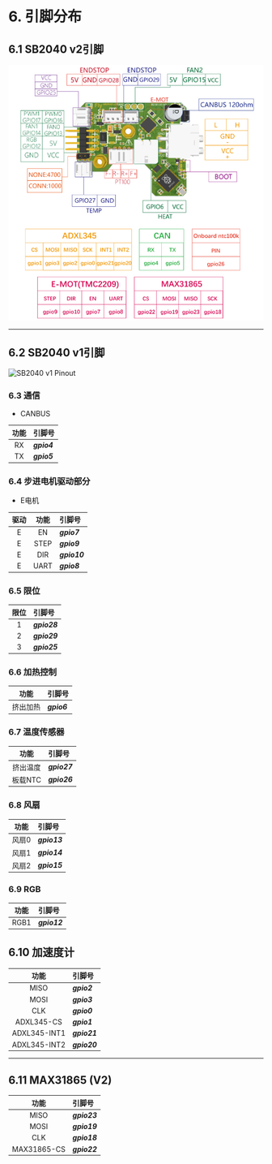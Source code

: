 # 6. 引脚分布

## 6.1 SB2040 v2引脚

![SB2040 v2 Pinout](../../images/boards/fly_sb2040/pinoutV2.jpg ":no-zooom")

----

## 6.2 SB2040 v1引脚

![SB2040 v1 Pinout](../../images/boards/fly_sb2040/pinout.jpg ":no-zooom")

### 6.3 通信

* CANBUS

| 功能 | 引脚号 |
| :----: | :----- |
| RX | ***gpio4*** |
| TX | ***gpio5*** |

### 6.4 步进电机驱动部分

* E电机

| 驱动 | 功能 | 引脚号 |
| :----: | :----: | :----- |
| E | EN | ***gpio7*** |
| E | STEP | ***gpio9*** |
| E | DIR | ***gpio10*** |
| E | UART | ***gpio8*** |

### 6.5 限位

| 限位 | 引脚号 |
| :----: | :----- |
| 1 | ***gpio28*** |
| 2 | ***gpio29*** |
| 3 | ***gpio25*** |

### 6.6 加热控制

| 功能 | 引脚号 |
| :----: | :----- |
| 挤出加热 | ***gpio6*** |

### 6.7 温度传感器

| 功能 | 引脚号 |
| :----: | :----- |
| 挤出温度 | ***gpio27*** |
| 板载NTC | ***gpio26*** |

### 6.8 风扇

| 功能 | 引脚号 |
| :----: | :----- |
| 风扇0 | ***gpio13*** |
| 风扇1 | ***gpio14*** |
| 风扇2 | ***gpio15*** |

### 6.9 RGB

| 功能 | 引脚号 |
| :----: | :----- |
| RGB1 | ***gpio12*** |

## 6.10 加速度计

| 功能 | 引脚号 |
| :----: | :----- |
| MISO | ***gpio2*** |
| MOSI | ***gpio3*** |
| CLK | ***gpio0*** |
| ADXL345-CS | ***gpio1*** |
| ADXL345-INT1 | ***gpio21*** |
| ADXL345-INT2 | ***gpio20*** |

----

## 6.11 MAX31865 (V2)

| 功能 | 引脚号 |
| :----: | :----- |
| MISO | ***gpio23*** |
| MOSI | ***gpio19*** |
| CLK | ***gpio18*** |
| MAX31865-CS | ***gpio22*** |
